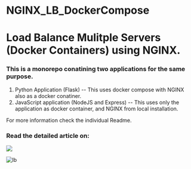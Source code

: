 # NGINX_LB_DockerCompose
<h1> Load Balance Mulitple Servers (Docker Containers) using NGINX. </h1>

<h3> This is a monorepo conatining two applications for the same purpose. </h3>

 1. Python Application (Flask) -- This uses docker compose with NGINX also as a docker conatiner.
 2. JavaScript application (NodeJS and Express) -- This uses only the application as docker container, and NGINX from local installation.

For more information check the individual Readme.

<h3> <strong> Read the detailed article on: </strong> </h3> <a href = "https://medium.com/@sagarkrp/how-to-configure-nginx-to-load-balance-multiple-servers-nginx-docker-compose-c8e1d746f02b" target ="_blank"><img src = "https://img.shields.io/badge/medium-%23E4405G.svg?&style=for-the-badge&logo=medium&logoColor=black&white"></a>


![lb](https://user-images.githubusercontent.com/42873729/233831427-92d5f42b-b411-4127-a059-a7e2bedeff8a.gif)
